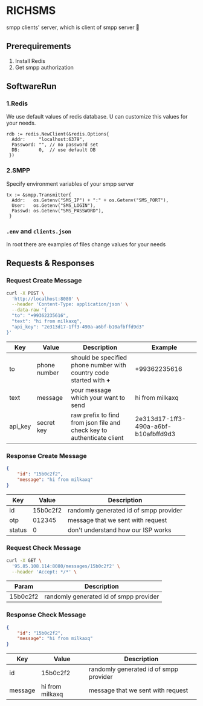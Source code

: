 # RICHSMS

smpp clients' server, which is client of smpp server 🤪

## Prerequirements

1. Install Redis
2. Get smpp authorization

## SoftwareRun

### 1.Redis

We use default values of redis database.
U can customize this values for your needs.

```golang
rdb := redis.NewClient(&redis.Options{
  Addr:     "localhost:6379",
  Password: "", // no password set
  DB:       0,  // use default DB
 })
```

### 2.SMPP

Specify environment variables of your smpp server

```golang
tx := &smpp.Transmitter{
  Addr:   os.Getenv("SMS_IP") + ":" + os.Getenv("SMS_PORT"),
  User:   os.Getenv("SMS_LOGIN"),
  Passwd: os.Getenv("SMS_PASSWORD"),
 }
```

### `.env` and `clients.json`

In root there are examples of files change values for your needs

## Requests & Responses

### Request Create Message

```bash
curl -X POST \
  'http://localhost:8080' \
  --header 'Content-Type: application/json' \
  --data-raw '{
  "to": "+99362235616",
  "text": "hi from milkaxq",
  "api_key": "2e313d17-1ff3-490a-a6bf-b10afbffd9d3"
}'
```

| Key     | Value        | Description                                                            | Example                              |
| ------- | ------------ | ---------------------------------------------------------------------- | ------------------------------------ |
| to      | phone number | should be specified phone number with country code started with **+**  | +99362235616                         |
| text    | message      | your message which your want to send                                   | hi from milkaxq                      |
| api_key | secret key   | raw prefix to find from json file and check key to authenticate client | 2e313d17-1ff3-490a-a6bf-b10afbffd9d3 |

### Response Create Message

```json
{
	"id": "15b0c2f2",
	"message": "hi from milkaxq"
}
```

| Key    | Value    | Description                            |
| ------ | -------- | -------------------------------------- |
| id     | 15b0c2f2 | randomly generated id of smpp provider |
| otp    | 012345   | message that we sent with request      |
| status | 0        | don't understand how our ISP works     |

### Request Check Message

```bash
curl -X GET \
  '95.85.108.114:8080/messages/15b0c2f2' \
  --header 'Accept: */*' \
```

| Param    | Description                            |
| -------- | -------------------------------------- |
| 15b0c2f2 | randomly generated id of smpp provider |

### Response Check Message

```json
{
	"id": "15b0c2f2",
	"message": "hi from milkaxq"
}
```

| Key     | Value           | Description                            |
| ------- | --------------- | -------------------------------------- |
| id      | 15b0c2f2        | randomly generated id of smpp provider |
| message | hi from milkaxq | message that we sent with request      |
